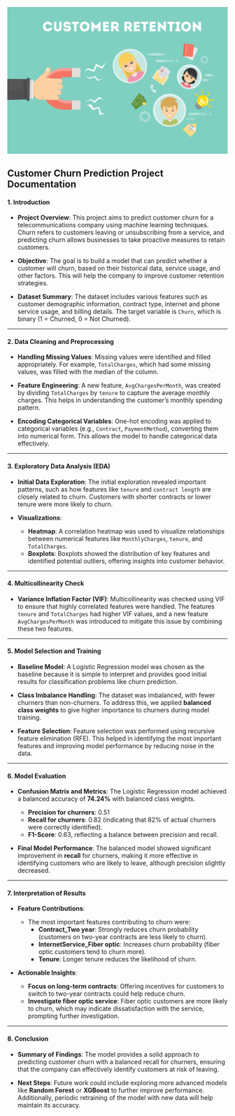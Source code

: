 ![](customer_retention_1.jpg)

## **Customer Churn Prediction Project Documentation**

#### **1. Introduction**
- **Project Overview**: This project aims to predict customer churn for a telecommunications company using machine learning techniques. Churn refers to customers leaving or unsubscribing from a service, and predicting churn allows businesses to take proactive measures to retain customers.
  
- **Objective**: The goal is to build a model that can predict whether a customer will churn, based on their historical data, service usage, and other factors. This will help the company to improve customer retention strategies.
  
- **Dataset Summary**: The dataset includes various features such as customer demographic information, contract type, internet and phone service usage, and billing details. The target variable is `Churn`, which is binary (1 = Churned, 0 = Not Churned).

---

#### **2. Data Cleaning and Preprocessing**
- **Handling Missing Values**: Missing values were identified and filled appropriately. For example, `TotalCharges`, which had some missing values, was filled with the median of the column.
  
- **Feature Engineering**: A new feature, `AvgChargesPerMonth`, was created by dividing `TotalCharges` by `tenure` to capture the average monthly charges. This helps in understanding the customer’s monthly spending pattern.
  
- **Encoding Categorical Variables**: One-hot encoding was applied to categorical variables (e.g., `Contract`, `PaymentMethod`), converting them into numerical form. This allows the model to handle categorical data effectively.

---

#### **3. Exploratory Data Analysis (EDA)**
- **Initial Data Exploration**: The initial exploration revealed important patterns, such as how features like `tenure` and `contract length` are closely related to churn. Customers with shorter contracts or lower tenure were more likely to churn.
  
- **Visualizations**:
   - **Heatmap**: A correlation heatmap was used to visualize relationships between numerical features like `MonthlyCharges`, `tenure`, and `TotalCharges`.
   - **Boxplots**: Boxplots showed the distribution of key features and identified potential outliers, offering insights into customer behavior.

---

#### **4. Multicollinearity Check**
- **Variance Inflation Factor (VIF)**: Multicollinearity was checked using VIF to ensure that highly correlated features were handled. The features `tenure` and `TotalCharges` had higher VIF values, and a new feature `AvgChargesPerMonth` was introduced to mitigate this issue by combining these two features.

---

#### **5. Model Selection and Training**
- **Baseline Model**: A Logistic Regression model was chosen as the baseline because it is simple to interpret and provides good initial results for classification problems like churn prediction.
  
- **Class Imbalance Handling**: The dataset was imbalanced, with fewer churners than non-churners. To address this, we applied **balanced class weights** to give higher importance to churners during model training.
  
- **Feature Selection**: Feature selection was performed using recursive feature elimination (RFE). This helped in identifying the most important features and improving model performance by reducing noise in the data.

---

#### **6. Model Evaluation**
- **Confusion Matrix and Metrics**: The Logistic Regression model achieved a balanced accuracy of **74.24%** with balanced class weights.
   - **Precision for churners**: 0.51
   - **Recall for churners**: 0.82 (indicating that 82% of actual churners were correctly identified).
   - **F1-Score**: 0.63, reflecting a balance between precision and recall.

- **Final Model Performance**: The balanced model showed significant improvement in **recall** for churners, making it more effective in identifying customers who are likely to leave, although precision slightly decreased.

---

#### **7. Interpretation of Results**
- **Feature Contributions**: 
   - The most important features contributing to churn were:
     - **Contract_Two year**: Strongly reduces churn probability (customers on two-year contracts are less likely to churn).
     - **InternetService_Fiber optic**: Increases churn probability (fiber optic customers tend to churn more).
     - **Tenure**: Longer tenure reduces the likelihood of churn.
   
- **Actionable Insights**: 
   - **Focus on long-term contracts**: Offering incentives for customers to switch to two-year contracts could help reduce churn.
   - **Investigate fiber optic service**: Fiber optic customers are more likely to churn, which may indicate dissatisfaction with the service, prompting further investigation.

---

#### **8. Conclusion**
- **Summary of Findings**: The model provides a solid approach to predicting customer churn with a balanced recall for churners, ensuring that the company can effectively identify customers at risk of leaving.
  
- **Next Steps**: Future work could include exploring more advanced models like **Random Forest** or **XGBoost** to further improve performance. Additionally, periodic retraining of the model with new data will help maintain its accuracy.
